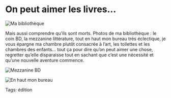 # On peut aimer les livres…



![Ma bibliothèque](http://blog.tcrouzet.comhttps://tcrouzet.com/images_tc/2009/11/biblio1.jpg)

Mais aussi comprendre qu’ils sont morts. Photos de ma bibliothèque : le coin BD, la mezzanine littérature, tout en haut mon bureau très éclectique, je vous épargne ma chambre plutôt consacrée à l’art, les toilettes et les chambres des enfants… tout ça pour dire qu’on peut aimer une chose, regretter qu’elle disparaisse tout en sachant que c’est une nécessité et qu’une nouvelle aventure commence.

![Mezzanine BD](http://blog.tcrouzet.comhttps://tcrouzet.com/images_tc/2009/11/biblio2.jpg)

![En haut mon bureau](http://blog.tcrouzet.comhttps://tcrouzet.com/images_tc/2009/11/biblio3.jpg)

Tags: édition